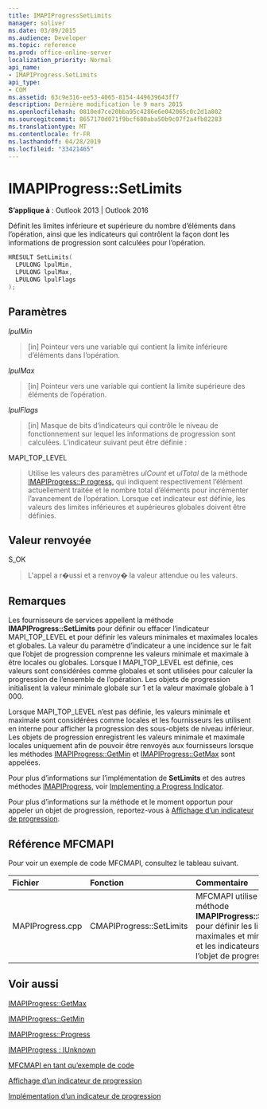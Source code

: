 ```yaml
---
title: IMAPIProgressSetLimits
manager: soliver
ms.date: 03/09/2015
ms.audience: Developer
ms.topic: reference
ms.prod: office-online-server
localization_priority: Normal
api_name:
- IMAPIProgress.SetLimits
api_type:
- COM
ms.assetid: 63c9e316-ee53-4065-8154-449639643ff7
description: Dernière modification le 9 mars 2015
ms.openlocfilehash: 0810ed7ce20bba95c4286e6e042065c0c2d1a802
ms.sourcegitcommit: 8657170d071f9bcf680aba50b9c07f2a4fb82283
ms.translationtype: MT
ms.contentlocale: fr-FR
ms.lasthandoff: 04/28/2019
ms.locfileid: "33421465"
---
```

# <a name="imapiprogresssetlimits"></a>IMAPIProgress::SetLimits

  
  
**S’applique à** : Outlook 2013 | Outlook 2016 
  
Définit les limites inférieure et supérieure du nombre d’éléments dans l’opération, ainsi que les indicateurs qui contrôlent la façon dont les informations de progression sont calculées pour l’opération.
  
```cpp
HRESULT SetLimits(
  LPULONG lpulMin,
  LPULONG lpulMax,
  LPULONG lpulFlags
);
```

## <a name="parameters"></a>Paramètres

 _lpulMin_
  
> [in] Pointeur vers une variable qui contient la limite inférieure d’éléments dans l’opération.
    
 _lpulMax_
  
> [in] Pointeur vers une variable qui contient la limite supérieure des éléments de l’opération.
    
 _lpulFlags_
  
> [in] Masque de bits d’indicateurs qui contrôle le niveau de fonctionnement sur lequel les informations de progression sont calculées. L’indicateur suivant peut être définie :
    
MAPI_TOP_LEVEL 
  
> Utilise les valeurs des paramètres _ulCount_ et _ulTotal_ de la méthode [IMAPIProgress::P rogress,](imapiprogress-progress.md) qui indiquent respectivement l’élément actuellement traitée et le nombre total d’éléments pour incrémenter l’avancement de l’opération. Lorsque cet indicateur est définie, les valeurs des limites inférieures et supérieures globales doivent être définies. 
    
## <a name="return-value"></a>Valeur renvoyée

S_OK 
  
> L'appel a r�ussi et a renvoy� la valeur attendue ou les valeurs.
    
## <a name="remarks"></a>Remarques

Les fournisseurs de services appellent la méthode **IMAPIProgress::SetLimits** pour définir ou effacer l’indicateur MAPI_TOP_LEVEL et pour définir les valeurs minimales et maximales locales et globales. La valeur du paramètre d’indicateur a une incidence sur le fait que l’objet de progression comprenne les valeurs minimale et maximale à être locales ou globales. Lorsque l MAPI_TOP_LEVEL est définie, ces valeurs sont considérées comme globales et sont utilisées pour calculer la progression de l’ensemble de l’opération. Les objets de progression initialisent la valeur minimale globale sur 1 et la valeur maximale globale à 1 000. 
  
Lorsque MAPI_TOP_LEVEL n’est pas définie, les valeurs minimale et maximale sont considérées comme locales et les fournisseurs les utilisent en interne pour afficher la progression des sous-objets de niveau inférieur. Les objets de progression enregistrent les valeurs minimale et maximale locales uniquement afin de pouvoir être renvoyés aux fournisseurs lorsque les méthodes [IMAPIProgress::GetMin](imapiprogress-getmin.md) et [IMAPIProgress::GetMax](imapiprogress-getmax.md) sont appelées. 
  
Pour plus d’informations sur l’implémentation de **SetLimits** et des autres méthodes [IMAPIProgress,](imapiprogressiunknown.md) voir [Implementing a Progress Indicator](implementing-a-progress-indicator.md).
  
Pour plus d’informations sur la méthode et le moment opportun pour appeler un objet de progression, reportez-vous à [Affichage d’un indicateur de progression](how-to-display-a-progress-indicator.md).
  
## <a name="mfcmapi-reference"></a>Référence MFCMAPI

Pour voir un exemple de code MFCMAPI, consultez le tableau suivant.
  
|**Fichier**|**Fonction**|**Commentaire**|
|:-----|:-----|:-----|
|MAPIProgress.cpp  <br/> |CMAPIProgress::SetLimits  <br/> |MFCMAPI utilise la méthode **IMAPIProgress::SetLimits** pour définir les limites maximales et minimales et les indicateurs de l’objet de progression.  <br/> |
   
## <a name="see-also"></a>Voir aussi



[IMAPIProgress::GetMax](imapiprogress-getmax.md)
  
[IMAPIProgress::GetMin](imapiprogress-getmin.md)
  
[IMAPIProgress::Progress](imapiprogress-progress.md)
  
[IMAPIProgress : IUnknown](imapiprogressiunknown.md)


[MFCMAPI en tant qu’exemple de code](mfcmapi-as-a-code-sample.md)
  
[Affichage d’un indicateur de progression](how-to-display-a-progress-indicator.md)
  
[Implémentation d’un indicateur de progression](implementing-a-progress-indicator.md)

